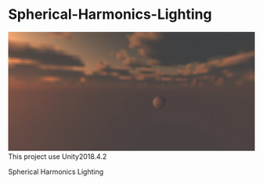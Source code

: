 # Spherical-Harmonics-Lighting
![Alt text](\Assets\Tex\shp.png)
This project use Unity2018.4.2



Spherical Harmonics Lighting

